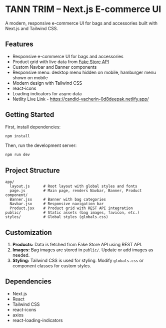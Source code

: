 # TANN TRIM – Next.js E-commerce UI

A modern, responsive e-commerce UI for bags and accessories built with Next.js and Tailwind CSS.

## Features

- Responsive e-commerce UI for bags and accessories
- Product grid with live data from [Fake Store API](https://fakestoreapi.com/products )
- Custom Navbar and Banner components
- Responsive menu: desktop menu hidden on mobile, hamburger menu shown on mobile
- Modern design with Tailwind CSS
- react-icons
- Loading indicators for async data
- Netlity Live Link - https://candid-vacherin-0d8deepak.netlify.app/

## Getting Started

First, install dependencies:

```bash
npm install
```

Then, run the development server:

```bash
npm run dev
```



## Project Structure

```
app/
  layout.js      # Root layout with global styles and fonts
  page.js        # Main page, renders Navbar, Banner, Product
component/
  Banner.jsx     # Banner with bag categories
  Navbar.jsx     # Responsive navigation bar
  Product.jsx    # Product grid with REST API integration
public/          # Static assets (bag images, favicon, etc.)
styles/          # Global styles (globals.css)
```

## Customization

1. **Products:** Data is fetched from Fake Store API using REST API. 
2. **Images:** Bag images are stored in `public/`. Update or add images as needed.
3. **Styling:** Tailwind CSS is used for styling. Modify `globals.css` or component classes for custom styles.

## Dependencies

- Next.js
- React
- Tailwind CSS
- react-icons
- axios
- react-loading-indicators